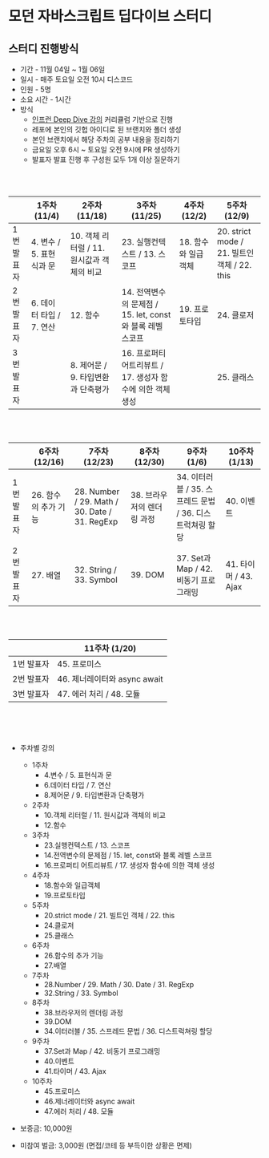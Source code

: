 # 모던 자바스크립트 딥다이브 스터디

## **스터디 진행방식**

- 기간 - 11월 04일 ~ 1월 06일
- 일시 - 매주 토요일 오전 10시 디스코드
- 인원 - 5명
- 소요 시간 - 1시간
- 방식
  - [인프런 Deep Dive 강의](https://www.inflearn.com/course/%EB%AA%A8%EB%8D%98-%EC%9E%90%EB%B0%94%EC%8A%A4%ED%81%AC%EB%A6%BD%ED%8A%B8-%EB%94%A5%EB%8B%A4%EC%9D%B4%EB%B8%8C) 커리큘럼 기반으로 진행
  - 레포에 본인의 깃헙 아이디로 된 브랜치와 폴더 생성
  - 본인 브랜치에서 해당 주차의 공부 내용을 정리하기
  - 금요일 오후 6시 ~ 토요일 오전 9시에 PR 생성하기
  - 발표자 발표 진행 후 구성원 모두 1개 이상 질문하기

<br/>
<br/>

|            | 1주차 (11/4)             | 2주차 (11/18)                              | 3주차 (11/25)                                              | 4주차 (12/2)        | 5주차 (12/9)                                 |
| ---------- | ------------------------ | ------------------------------------------ | ---------------------------------------------------------- | ------------------- | -------------------------------------------- |
| 1번 발표자 | 4. 변수 / 5. 표현식과 문 | 10. 객체 리터럴 / 11. 원시값과 객체의 비교 | 23. 실행컨텍스트 / 13. 스코프                              | 18. 함수와 일급객체 | 20. strict mode / 21. 빌트인 객체 / 22. this |
| 2번 발표자 | 6. 데이터 타입 / 7. 연산 | 12. 함수                                   | 14. 전역변수의 문제점 / 15. let, const와 블록 레벨 스코프  | 19. 프로토타입      | 24. 클로저                                   |
| 3번 발표자 |                          | 8. 제어문 / 9. 타입변환과 단축평가         | 16. 프로퍼티 어트리뷰트 / 17. 생성자 함수에 의한 객체 생성 |                     | 25. 클래스                                   |

<br/>
<br/>

|            | 6주차 (12/16)        | 7주차 (12/23)                                 | 8주차 (12/30)              | 9주차 (1/6)                                              | 10주차 (1/13)         |
| ---------- | -------------------- | --------------------------------------------- | -------------------------- | -------------------------------------------------------- | --------------------- |
| 1번 발표자 | 26. 함수의 추가 기능 | 28. Number / 29. Math / 30. Date / 31. RegExp | 38. 브라우저의 렌더링 과정 | 34. 이터러블 / 35. 스프레드 문법 / 36. 디스트럭쳐링 할당 | 40. 이벤트            |
| 2번 발표자 | 27. 배열             | 32. String / 33. Symbol                       | 39. DOM                    | 37. Set과 Map / 42. 비동기 프로그래밍                    | 41. 타이머 / 43. Ajax |

<br/>
<br/>

|            | 11주차 (1/20)                |
| ---------- | ---------------------------- |
| 1번 발표자 | 45. 프로미스                 |
| 2번 발표자 | 46. 제너레이터와 async await |
| 3번 발표자 | 47. 에러 처리 / 48. 모듈     |

<br/>
<br/>
<br/>

- 주차별 강의

  - 1주차
    - 4.변수 / 5. 표현식과 문
    - 6.데이터 타입 / 7. 연산
    - 8.제어문 / 9. 타입변환과 단축평가
  - 2주차
    - 10.객체 리터럴 / 11. 원시값과 객체의 비교
    - 12.함수
  - 3주차
    - 23.실행컨텍스트 / 13. 스코프
    - 14.전역변수의 문제점 / 15. let, const와 블록 레벨 스코프
    - 16.프로퍼티 어트리뷰트 / 17. 생성자 함수에 의한 객체 생성
  - 4주차
    - 18.함수와 일급객체
    - 19.프로토타입
  - 5주차
    - 20.strict mode / 21. 빌트인 객체 / 22. this
    - 24.클로저
    - 25.클래스
  - 6주차
    - 26.함수의 추가 기능
    - 27.배열
  - 7주차
    - 28.Number / 29. Math / 30. Date / 31. RegExp
    - 32.String / 33. Symbol
  - 8주차
    - 38.브라우저의 렌더링 과정
    - 39.DOM
    - 34.이터러블 / 35. 스프레드 문법 / 36. 디스트럭쳐링 할당
  - 9주차
    - 37.Set과 Map / 42. 비동기 프로그래밍
    - 40.이벤트
    - 41.타이머 / 43. Ajax
  - 10주차
    - 45.프로미스
    - 46.제너레이터와 async await
    - 47.에러 처리 / 48. 모듈

- 보증금: 10,000원
- 미참여 벌금: 3,000원 (면접/코테 등 부득이한 상황은 면제)
